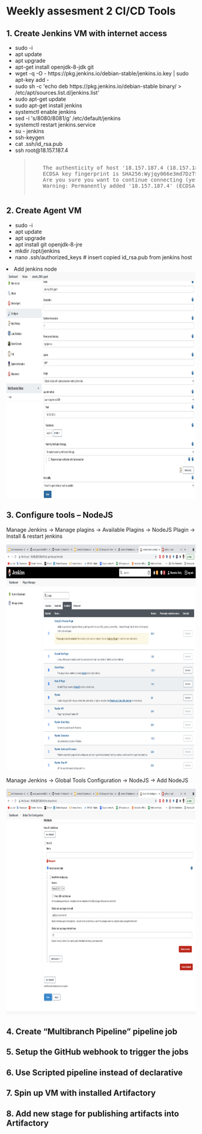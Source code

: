 <h1>Weekly assesment 2 CI/CD Tools</h1>
<h2>1. Create Jenkins VM with internet access </h2>
<ul>
  <li>sudo -i</li>
  <li>apt update</li>
  <li>apt upgrade</li>
  <li>apt-get install openjdk-8-jdk git</li>
  <li>wget -q -O - https://pkg.jenkins.io/debian-stable/jenkins.io.key | sudo apt-key add -</li>
  <li>sudo sh -c 'echo deb https://pkg.jenkins.io/debian-stable binary/ > /etc/apt/sources.list.d/jenkins.list'</li>
  <li>sudo apt-get update</li>
  <li>sudo apt-get install jenkins</li> 
  <li>systemctl enable jenkins</li>
  <li>sed -i 's/8080/8081/g' /etc/default/jenkins</li>
  <li>systemctl restart jenkins.service</li>
  <li>su - jenkins</li>
  <li>ssh-keygen</li>
  <li>cat .ssh/id_rsa.pub</li>
  <li>ssh root@18.157.187.4</li>
  <blockquote>
   <pre> 
    The authenticity of host '18.157.187.4 (18.157.187.4)' can't be established.
    ECDSA key fingerprint is SHA256:Wyjqy066e3md7DzTSRwmUZWMrIWcbNUHSdZyPZRK/Ds.
    Are you sure you want to continue connecting (yes/no/[fingerprint])? yes
    Warning: Permanently added '18.157.187.4' (ECDSA) to the list of known hosts.
  </pre>
  </blockquote>
</ul>
<h2>2. Create Agent VM </h2>
<ul>
  <li>sudo -i</li>
  <li>apt update</li>
  <li>apt upgrade</li>
  <li>apt install git openjdk-8-jre</li>
  <li>mkdir /opt/jenkins</li>
  <li>nano .ssh/authorized_keys   # insert copied id_rsa.pub from jenkins host</li>
</ul>
<li>Add jenkins node</li>
<img src="https://github.com/ResseN/week_assesments/blob/main/Week2_CI_CD_tools/Jenkins_node_add.png" height="600px"/> 
  <h2>3. Configure tools – NodeJS</h2>
<p>Manage Jenkins -> Manage plagins -> Available Plagins -> NodeJS Plagin -> Install & restart jenkins</p>
<img src="https://github.com/ResseN/week_assesments/blob/main/Week2_CI_CD_tools/Plagin_install.png" height="600px"/> 
<p>Manage Jenkins -> Global Tools Configuration -> NodeJS -> Add NodeJS</p>
<img src="https://github.com/ResseN/week_assesments/blob/main/Week2_CI_CD_tools/Nodejs_install.png" height="600px"/> 
<h2>4. Create “Multibranch Pipeline” pipeline job</h2>
<h2>5. Setup the GitHub webhook to trigger the jobs</h2>
<h2>6. Use Scripted pipeline instead of declarative</h2>
<h2>7. Spin up VM with installed Artifactory</h2>
<h2>8. Add new stage for publishing artifacts into Artifactory</h2>
